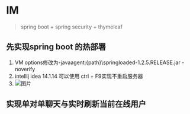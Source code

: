 # IM
>spring boot + spring security + thymeleaf

## 先实现spring boot 的热部署
1. VM options修改为-javaagent:{path}\springloaded-1.2.5.RELEASE.jar -noverify
2. intellij idea 14.1.14 可以使用 ctrl + F9实现不重启服务器
3. ![图片](http://www.codedog.site/images/springboot.png)

## 实现单对单聊天与实时刷新当前在线用户

